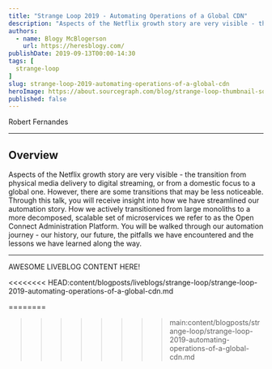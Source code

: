 ```yaml
---
title: "Strange Loop 2019 - Automating Operations of a Global CDN"
description: "Aspects of the Netflix growth story are very visible - the transition from physical media delivery to digital streaming, or from a domestic focus to a global one. However, there are some transitions that may be less noticeable. Through this talk, you will receive insight into how we have streamlined our automation story. How we actively transitioned from large monoliths to a more decomposed, scalable set of microservices we refer to as the Open Connect Administration Platform. You will be walked through our automation journey - our history, our future, the pitfalls we have encountered and the lessons we have learned along the way."
authors:
  - name: Blogy McBlogerson
    url: https://heresblogy.com/
publishDate: 2019-09-13T00:00-14:30
tags: [
  strange-loop
]
slug: strange-loop-2019-automating-operations-of-a-global-cdn
heroImage: https://about.sourcegraph.com/blog/strange-loop-thumbnail-square-v2.jpg
published: false
---
```


<div className="container p-0 liveblog-presenters d-flex w-100 text-center">
  <div className="row m-0 w-100">
      <p className=" mr-12 m-0 w-100">
        <span className="liveblog-presenters__name">Robert Fernandes</span>
        <a href="https://twitter.com/bovilexic" target="_blank" title="Twitter"><i className="fa fa-twitter pr-2"></i></a>
        <a href="https://www.linkedin.com/in/robertfernandes/" target="_blank" title="LinkedIn"><i className="fa fa-linkedin pr-2"></i></a>
      </p>
  </div>
</div>

---

## Overview

Aspects of the Netflix growth story are very visible - the transition from physical media delivery to digital streaming, or from a domestic focus to a global one. However, there are some transitions that may be less noticeable. Through this talk, you will receive insight into how we have streamlined our automation story. How we actively transitioned from large monoliths to a more decomposed, scalable set of microservices we refer to as the Open Connect Administration Platform. You will be walked through our automation journey - our history, our future, the pitfalls we have encountered and the lessons we have learned along the way.

---

AWESOME LIVEBLOG CONTENT HERE!

<<<<<<<< HEAD:content/blogposts/liveblogs/strange-loop/strange-loop-2019-automating-operations-of-a-global-cdn.md
<!-- Note on images
  Images (e.g. my_image.jpg) should be put in the `website/static/blog/strange-loop-2019` directory, with the path to the image in your post being `/blog/strange-loop-2019/my_image.jpg`. If you'd rather host the images somewhere else for ease of use, that's fine too.

  Please also try to keep your images to a reasonable size by:
    - Using JPEG compression, unless image is mostly solid color
    - JPEG compression set between 60%-80%
    - Resizing the image to be no wider then 750px
    - If PNG, use a tool like ImageOptim (https://imageoptim.com/mac) to optimize the file size

  I suggest re-sizing and compressing all the images in one batch as a last step.
-->
========
>>>>>>>> main:content/blogposts/strange-loop/strange-loop-2019-automating-operations-of-a-global-cdn.md
